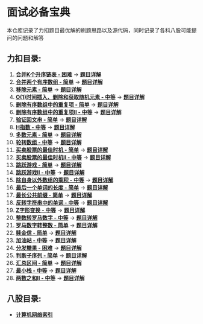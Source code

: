 # 面试必备宝典
本仓库记录了力扣题目最优解的刷题思路以及源代码，同时记录了各科八股可能提问的问题和解答

## 力扣目录:
1. [**合并K个升序链表 - 困难**](https://leetcode.cn/problems/merge-k-sorted-lists/?favorite=2cktkvj) -> [**题目详解**](./leetcode/合并K个有序链表.cpp)
2. [**合并两个有序数组 - 简单**](https://leetcode.cn/problems/merge-sorted-array/description/?envType=study-plan-v2&envId=top-interview-150) -> [**题目详解**](./leetcode/合并两个有序数组.cpp)
3. [**移除元素 - 简单**](https://leetcode.cn/problems/remove-element/description/?envType=study-plan-v2&envId=top-interview-150) -> [**题目详解**](./leetcode/移除元素.cpp)
4. [**O(1)时间插入、删除和获取随机元素 - 中等**](https://leetcode.cn/problems/insert-delete-getrandom-o1/description/?envType=study-plan-v2&envId=top-interview-150) -> [**题目详解**](./leetcode/O(1)时间插入、删除和获取随机元素.cpp)
5. [**删除有序数组中的重复项 - 简单**](https://leetcode.cn/problems/remove-duplicates-from-sorted-array/description/?envType=study-plan-v2&envId=top-interview-150) -> [**题目详解**](./leetcode/删除有序数组中的重复项.cpp)
6. [**删除有序数组中的重复项II - 中等**](https://leetcode.cn/problems/remove-duplicates-from-sorted-array-ii/description/?envType=study-plan-v2&envId=top-interview-150) -> [**题目详解**](./leetcode/删除有序数组中的重复项II.cpp)
7. [**验证回文串 - 简单**](https://leetcode.cn/problems/valid-palindrome/description/?envType=study-plan-v2&envId=top-interview-150) -> [**题目详解**](./leetcode/验证回文串.cpp)
8. [**H指数 - 中等**](https://leetcode.cn/problems/h-index/description/?envType=study-plan-v2&envId=top-interview-150) -> [**题目详解**](./leetcode/H指数.cpp)
9. [**多数元素 - 简单**](https://leetcode.cn/problems/majority-element/description/?envType=study-plan-v2&envId=top-interview-150) -> [**题目详解**](./leetcode/多数元素.cpp)
10. [**轮转数组 - 中等**](https://leetcode.cn/problems/rotate-array/?envType=study-plan-v2&envId=top-interview-150) -> [**题目详解**](./leetcode/轮转数组.cpp)
11. [**买卖股票的最佳时机 - 简单**](https://leetcode.cn/problems/best-time-to-buy-and-sell-stock/description/?envType=study-plan-v2&envId=top-interview-150) -> [**题目详解**](./leetcode/买卖股票的最佳时机.cpp)
12. [**买卖股票的最佳时机II - 中等**](https://leetcode.cn/problems/best-time-to-buy-and-sell-stock-ii/description/?envType=study-plan-v2&envId=top-interview-150) -> [**题目详解**](./leetcode/买卖股票的最佳时机II.cpp)
13. [**跳跃游戏 - 简单**](https://leetcode.cn/problems/jump-game/description/?envType=study-plan-v2&envId=top-interview-150) -> [**题目详解**](./leetcode/跳跃游戏.cpp)
14. [**跳跃游戏II - 中等**](https://leetcode.cn/problems/jump-game-ii/description/?envType=study-plan-v2&envId=top-interview-150) -> [**题目详解**](./leetcode/跳跃游戏II.cpp)
15. [**除自身以外数组的乘积 - 中等**](https://leetcode.cn/problems/product-of-array-except-self/description/?envType=study-plan-v2&envId=top-interview-150) -> [**题目详解**](./leetcode/除自身以外数组的乘积.cpp)
16. [**最后一个单词的长度 - 简单**](https://leetcode.cn/problems/length-of-last-word/description/?envType=study-plan-v2&envId=top-interview-150) -> [**题目详解**](./leetcode/最后一个单词的长度.cpp)
17. [**最长公共前缀 - 简单**](https://leetcode.cn/problems/longest-common-prefix/description/?envType=study-plan-v2&envId=top-interview-150) -> [**题目详解**](./leetcode/最长公共前缀.cpp)
18. [**反转字符串中的单词 - 中等**](https://leetcode.cn/problems/reverse-words-in-a-string/?envType=study-plan-v2&envId=top-interview-150) -> [**题目详解**](./leetcode/反转字符串中的单词.cpp)
19. [**Z字形变换 - 中等**](https://leetcode.cn/problems/zigzag-conversion/description/?envType=study-plan-v2&envId=top-interview-150) -> [**题目详解**](./leetcode/Z字形变换.cpp)
20. [**整数转罗马数字 - 中等**](https://leetcode.cn/problems/integer-to-roman/description/?envType=study-plan-v2&envId=top-interview-150) -> [**题目详解**](./leetcode/整数转罗马数字.cpp)
21. [**罗马数字转整数 - 简单**](https://leetcode.cn/problems/roman-to-integer/description/?envType=study-plan-v2&envId=top-interview-150) -> [**题目详解**](./leetcode/罗马数字转整数.cpp)
22. [**赎金信 - 简单**](https://leetcode.cn/problems/ransom-note/description/?envType=study-plan-v2&envId=top-interview-150) -> [**题目详解**](./leetcode/赎金信.cpp)
23. [**加油站 - 中等**](https://leetcode.cn/problems/gas-station/description/?envType=study-plan-v2&envId=top-interview-150) -> [**题目详解**](./leetcode/加油站.cpp)
24. [**分发糖果 - 困难**](https://leetcode.cn/problems/candy/description/?envType=study-plan-v2&envId=top-interview-150) -> [**题目详解**](./leetcode/分发糖果.cpp)
25. [**判断子序列 - 简单**](https://leetcode.cn/problems/is-subsequence/description/?envType=study-plan-v2&envId=top-interview-150) -> [**题目详解**](./leetcode/判断子序列.cpp)
26. [**汇总区间 - 简单**](https://leetcode.cn/problems/summary-ranges/description/?envType=study-plan-v2&envId=top-interview-150) -> [**题目详解**](./leetcode/汇总区间.cpp)
27. [**最小栈 - 中等**](https://leetcode.cn/problems/min-stack/description/?envType=study-plan-v2&envId=top-interview-150) -> [**题目详解**](./leetcode/最小栈.cpp)
28. [**两数之和II - 中等**](https://leetcode.cn/problems/two-sum-ii-input-array-is-sorted/description/?envType=study-plan-v2&envId=top-interview-150) -> [**题目详解**](./leetcode/两数之和II.cpp)

## 八股目录:
- [**计算机网络索引**](./八股/计网.md)